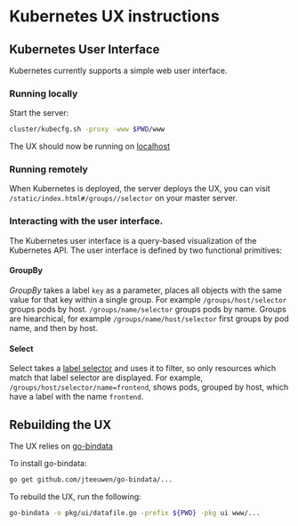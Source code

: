 # Kubernetes UX instructions

## Kubernetes User Interface
Kubernetes currently supports a simple web user interface.

### Running locally
Start the server:

```sh
cluster/kubecfg.sh -proxy -www $PWD/www
```

The UX should now be running on [localhost](http://localhost:8001/static/index.html#/groups//selector)

### Running remotely
When Kubernetes is deployed, the server deploys the UX, you can visit ```/static/index.html#/groups//selector``` on your master server.


### Interacting with the user interface.

The Kubernetes user interface is a query-based visualization of the Kubernetes API.  The user interface is defined by two functional primitives:

#### GroupBy
_GroupBy_ takes a label ```key``` as a parameter, places all objects with the same value for that key within a single group. For example ```/groups/host/selector``` groups pods by host.  ```/groups/name/selector``` groups pods by name.  Groups are hiearchical, for example ```/groups/name/host/selector``` first groups by pod name, and then by host.

#### Select
Select takes a [label selector](docs/labels.md) and uses it to filter, so only resources which match that label selector are displayed.  For example, ```/groups/host/selector/name=frontend```, shows pods, grouped by host, which have a label with the name `frontend`.


## Rebuilding the UX
The UX relies on [go-bindata](https://github.com/jteeuwen/go-bindata)

To install go-bindata:

```sh
go get github.com/jteeuwen/go-bindata/...
```

To rebuild the UX, run the following:

```sh
go-bindata -o pkg/ui/datafile.go -prefix ${PWD} -pkg ui www/...
```
